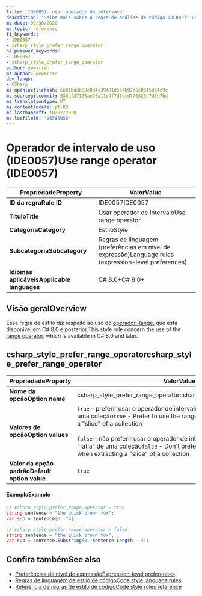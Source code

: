 ```yaml
---
title: 'IDE0057: usar operador de intervalo'
description: 'Saiba mais sobre a regra de análise de código IDE0057: usar operador de intervalo'
ms.date: 09/30/2020
ms.topic: reference
f1_keywords:
- IDE0057
- csharp_style_prefer_range_operator
helpviewer_keywords:
- IDE0057
- csharp_style_prefer_range_operator
author: gewarren
ms.author: gewarren
dev_langs:
- CSharp
ms.openlocfilehash: 6b81bddb88e8d4c39401d5e7602d6c0615d64c9c
ms.sourcegitcommit: 636af37170ae75a11c4f7d1ecd770820e7dfe7bd
ms.translationtype: MT
ms.contentlocale: pt-BR
ms.lasthandoff: 10/07/2020
ms.locfileid: "96585058"
---
```

# <a name="use-range-operator-ide0057"></a><span data-ttu-id="355fc-103">Operador de intervalo de uso (IDE0057)</span><span class="sxs-lookup"><span data-stu-id="355fc-103">Use range operator (IDE0057)</span></span>

|<span data-ttu-id="355fc-104">Propriedade</span><span class="sxs-lookup"><span data-stu-id="355fc-104">Property</span></span>|<span data-ttu-id="355fc-105">Valor</span><span class="sxs-lookup"><span data-stu-id="355fc-105">Value</span></span>|
|-|-|
| <span data-ttu-id="355fc-106">**ID da regra**</span><span class="sxs-lookup"><span data-stu-id="355fc-106">**Rule ID**</span></span> | <span data-ttu-id="355fc-107">IDE0057</span><span class="sxs-lookup"><span data-stu-id="355fc-107">IDE0057</span></span> |
| <span data-ttu-id="355fc-108">**Título**</span><span class="sxs-lookup"><span data-stu-id="355fc-108">**Title**</span></span> | <span data-ttu-id="355fc-109">Usar operador de intervalo</span><span class="sxs-lookup"><span data-stu-id="355fc-109">Use range operator</span></span> |
| <span data-ttu-id="355fc-110">**Categoria**</span><span class="sxs-lookup"><span data-stu-id="355fc-110">**Category**</span></span> | <span data-ttu-id="355fc-111">Estilo</span><span class="sxs-lookup"><span data-stu-id="355fc-111">Style</span></span> |
| <span data-ttu-id="355fc-112">**Subcategoria**</span><span class="sxs-lookup"><span data-stu-id="355fc-112">**Subcategory**</span></span> | <span data-ttu-id="355fc-113">Regras de linguagem (preferências em nível de expressão)</span><span class="sxs-lookup"><span data-stu-id="355fc-113">Language rules (expression-level preferences)</span></span> |
| <span data-ttu-id="355fc-114">**Idiomas aplicáveis**</span><span class="sxs-lookup"><span data-stu-id="355fc-114">**Applicable languages**</span></span> | <span data-ttu-id="355fc-115">C# 8.0+</span><span class="sxs-lookup"><span data-stu-id="355fc-115">C# 8.0+</span></span> |

## <a name="overview"></a><span data-ttu-id="355fc-116">Visão geral</span><span class="sxs-lookup"><span data-stu-id="355fc-116">Overview</span></span>

<span data-ttu-id="355fc-117">Essa regra de estilo diz respeito ao uso do [operador Range](../../../csharp/language-reference/operators/member-access-operators.md#range-operator-), que está disponível em C# 8,0 e posterior.</span><span class="sxs-lookup"><span data-stu-id="355fc-117">This style rule concern the use of the [range operator](../../../csharp/language-reference/operators/member-access-operators.md#range-operator-), which is available in C# 8.0 and later.</span></span>

## <a name="csharp_style_prefer_range_operator"></a><span data-ttu-id="355fc-118">csharp_style_prefer_range_operator</span><span class="sxs-lookup"><span data-stu-id="355fc-118">csharp_style_prefer_range_operator</span></span>

|<span data-ttu-id="355fc-119">Propriedade</span><span class="sxs-lookup"><span data-stu-id="355fc-119">Property</span></span>|<span data-ttu-id="355fc-120">Valor</span><span class="sxs-lookup"><span data-stu-id="355fc-120">Value</span></span>|
|-|-|
| <span data-ttu-id="355fc-121">**Nome da opção**</span><span class="sxs-lookup"><span data-stu-id="355fc-121">**Option name**</span></span> | <span data-ttu-id="355fc-122">csharp_style_prefer_range_operator</span><span class="sxs-lookup"><span data-stu-id="355fc-122">csharp_style_prefer_range_operator</span></span>
| <span data-ttu-id="355fc-123">**Valores de opção**</span><span class="sxs-lookup"><span data-stu-id="355fc-123">**Option values**</span></span> | <span data-ttu-id="355fc-124">`true` – preferir usar o operador de intervalo `..` ao extrair uma "fatia" de uma coleção</span><span class="sxs-lookup"><span data-stu-id="355fc-124">`true` - Prefer to use the range operator `..` when extracting a "slice" of a collection</span></span><br /><br /><span data-ttu-id="355fc-125">`false` – não preferir usar o operador de intervalo `..` ao extrair uma "fatia" de uma coleção</span><span class="sxs-lookup"><span data-stu-id="355fc-125">`false` - Don't prefer to use the range operator `..` when extracting a "slice" of a collection</span></span> |
| <span data-ttu-id="355fc-126">**Valor da opção padrão**</span><span class="sxs-lookup"><span data-stu-id="355fc-126">**Default option value**</span></span> | `true` |

#### <a name="example"></a><span data-ttu-id="355fc-127">Exemplo</span><span class="sxs-lookup"><span data-stu-id="355fc-127">Example</span></span>

```csharp
// csharp_style_prefer_range_operator = true
string sentence = "the quick brown fox";
var sub = sentence[0..^4];

// csharp_style_prefer_range_operator = false
string sentence = "the quick brown fox";
var sub = sentence.Substring(0, sentence.Length - 4);
```

## <a name="see-also"></a><span data-ttu-id="355fc-128">Confira também</span><span class="sxs-lookup"><span data-stu-id="355fc-128">See also</span></span>

- [<span data-ttu-id="355fc-129">Preferências de nível de expressão</span><span class="sxs-lookup"><span data-stu-id="355fc-129">Expression-level preferences</span></span>](expression-level-preferences.md)
- [<span data-ttu-id="355fc-130">Regras de linguagem de estilo de código</span><span class="sxs-lookup"><span data-stu-id="355fc-130">Code style language rules</span></span>](language-rules.md)
- [<span data-ttu-id="355fc-131">Referência de regras de estilo de código</span><span class="sxs-lookup"><span data-stu-id="355fc-131">Code style rules reference</span></span>](index.md)
